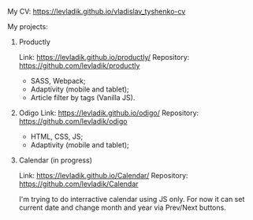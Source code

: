 My CV: https://levladik.github.io/vladislav_tyshenko-cv

My projects:

1. Productly
	
	Link: https://levladik.github.io/productly/
	Repository: https://github.com/levladik/productly
	- SASS, Webpack;
	- Adaptivity (mobile and tablet);
	- Article filter by tags (Vanilla JS).

2. Odigo
	Link: https://levladik.github.io/odigo/ 
	Repository: https://github.com/levladik/odigo

 	- HTML, CSS, JS;
	- Adaptivity (mobile and tablet);

3. Calendar (in progress)

	Link: https://levladik.github.io/Calendar/
	Repository: https://github.com/levladik/Calendar
	
	I'm trying to do interractive calendar using JS only.
	For now it can set current date and change month and year via Prev/Next buttons.